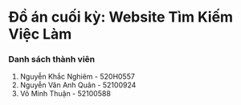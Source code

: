 # Đồ án cuối kỳ: Website Tìm Kiếm Việc Làm

### Danh sách thành viên
1. Nguyễn Khắc Nghiêm - 520H0557
2. Nguyễn Văn Anh Quân - 52100924
3. Võ Minh Thuận - 52100588



